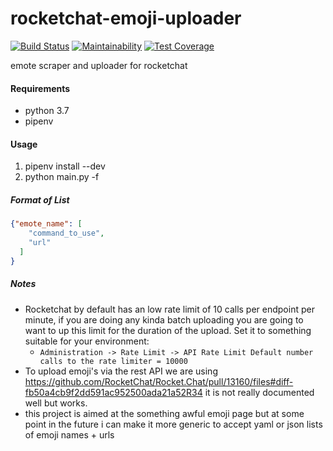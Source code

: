 # rocketchat-emoji-uploader
[![Build Status](https://drone.stvnksslr.com/api/badges/stvnksslr/rocketchat-emote-uploader/status.svg)](https://drone.stvnksslr.com/stvnksslr/rocketchat-emote-uploader)
[![Maintainability](https://api.codeclimate.com/v1/badges/21ff237d3f752bb8c72c/maintainability)](https://codeclimate.com/github/stvnksslr/rocketchat-emote-uploader/maintainability)
[![Test Coverage](https://api.codeclimate.com/v1/badges/21ff237d3f752bb8c72c/test_coverage)](https://codeclimate.com/github/stvnksslr/rocketchat-emote-uploader/test_coverage)

emote scraper and uploader for rocketchat

#### Requirements
* python 3.7
* pipenv

#### Usage
1. pipenv install --dev
2. python main.py -f <name of file you wish to upload>

##### Format of List
```json
{"emote_name": [
    "command_to_use",
    "url"
  ]
}
```

##### Notes
* Rocketchat by default has an low rate limit of 10 calls per endpoint per minute, if you are doing any kinda batch uploading you are going to want to up this limit for the duration of the upload. Set it to something suitable for your environment:
  * `Administration -> Rate Limit -> API Rate Limit Default number calls to the rate limiter = 10000`
* To upload emoji's via the rest API we are using https://github.com/RocketChat/Rocket.Chat/pull/13160/files#diff-fb50a4cb9f2dd591ac952500ada21a52R34
it is not really documented well but works.
* this project is aimed at the something awful emoji page but at some point in the future i can make it more generic to accept yaml or json lists of emoji names + urls

